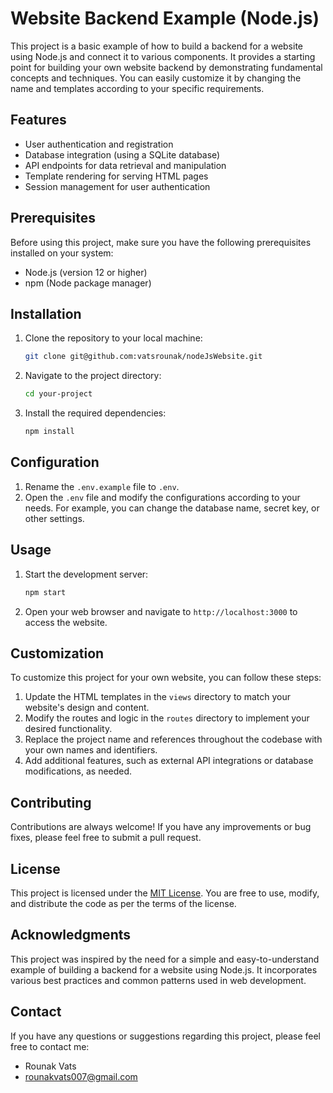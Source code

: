 # Website Backend Example (Node.js)

This project is a basic example of how to build a backend for a website using Node.js and connect it to various components. It provides a starting point for building your own website backend by demonstrating fundamental concepts and techniques. You can easily customize it by changing the name and templates according to your specific requirements.

## Features

- User authentication and registration
- Database integration (using a SQLite database)
- API endpoints for data retrieval and manipulation
- Template rendering for serving HTML pages
- Session management for user authentication

## Prerequisites

Before using this project, make sure you have the following prerequisites installed on your system:

- Node.js (version 12 or higher)
- npm (Node package manager)

## Installation

1. Clone the repository to your local machine:

   ```bash
   git clone git@github.com:vatsrounak/nodeJsWebsite.git
   ```

2. Navigate to the project directory:

   ```bash
   cd your-project
   ```

3. Install the required dependencies:

   ```bash
   npm install
   ```

## Configuration

1. Rename the `.env.example` file to `.env`.
2. Open the `.env` file and modify the configurations according to your needs. For example, you can change the database name, secret key, or other settings.

## Usage

1. Start the development server:

   ```bash
   npm start
   ```

2. Open your web browser and navigate to `http://localhost:3000` to access the website.

## Customization

To customize this project for your own website, you can follow these steps:

1. Update the HTML templates in the `views` directory to match your website's design and content.
2. Modify the routes and logic in the `routes` directory to implement your desired functionality.
3. Replace the project name and references throughout the codebase with your own names and identifiers.
4. Add additional features, such as external API integrations or database modifications, as needed.

## Contributing

Contributions are always welcome! If you have any improvements or bug fixes, please feel free to submit a pull request.

## License

This project is licensed under the [MIT License](LICENSE). You are free to use, modify, and distribute the code as per the terms of the license.

## Acknowledgments

This project was inspired by the need for a simple and easy-to-understand example of building a backend for a website using Node.js. It incorporates various best practices and common patterns used in web development.

## Contact

If you have any questions or suggestions regarding this project, please feel free to contact me:

- Rounak Vats
- rounakvats007@gmail.com
